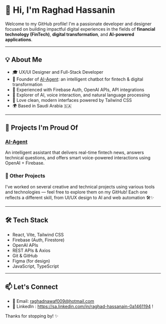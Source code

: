 # 👋 Hi, I'm Raghad Hassanin

Welcome to my GitHub profile! I'm a passionate developer and designer focused on building impactful digital experiences in the fields of **financial technology (FinTech)**, **digital transformation**, and **AI-powered applications**.

---

## 💡 About Me

- 🎓 UX/UI Designer and Full-Stack Developer  
- 💼 Founder of [AI-Agent](https://github.com/RaghadHassanain/AI-Agent): an intelligent chatbot for fintech & digital transformation  
- 🔐 Experienced with Firebase Auth, OpenAI APIs, API integrations  
- 🧠 Explorer of AI, voice interaction, and natural language processing  
- 🎨 Love clean, modern interfaces powered by Tailwind CSS  
- 🌍 Based in Saudi Arabia 🇸🇦

---

## 🚀 Projects I'm Proud Of

### [AI-Agent](https://github.com/RaghadHassanain/AI-Agent)  
An intelligent assistant that delivers real-time fintech news, answers technical questions, and offers smart voice-powered interactions using OpenAI + Firebase.

### 🧩 Other Projects  
I've worked on several creative and technical projects using various tools and technologies — feel free to explore them on my GitHub! Each one reflects a different skill, from UI/UX design to AI and web automation 🛠️✨

---

## 🛠️ Tech Stack

- React, Vite, Tailwind CSS  
- Firebase (Auth, Firestore)  
- OpenAI APIs  
- REST APIs & Axios  
- Git & GitHub  
- Figma (for design)  
- JavaScript, TypeScript  

---

## 📫 Let's Connect

- 📩 Email: raghadnawaf009@hotmail.com 
- 💬 LinkedIn : https://sa.linkedin.com/in/raghad-hassanain-0a1461194 !

Thanks for stopping by! ✨  
